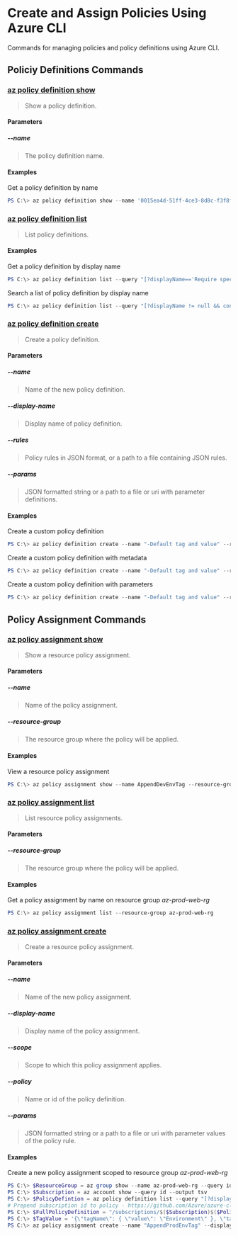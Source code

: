 # Create and Assign Policies Using Azure CLI

Commands for managing policies and policy definitions using Azure CLI.

## Policiy Definitions Commands

### [az policy definition show](https://docs.microsoft.com/en-us/cli/azure/policy/definition?view=azure-cli-latest#az-policy-definition-show)

>Show a policy definition.

#### Parameters

##### _--name_

>The policy definition name.

#### Examples

Get a policy definition by name

``` powershell
PS C:\> az policy definition show --name '0015ea4d-51ff-4ce3-8d8c-f3f8f0179a56'
```

### [az policy definition list](https://docs.microsoft.com/en-us/cli/azure/policy/definition?view=azure-cli-latest#az-policy-definition-list)

>List policy definitions.

#### Examples

Get a policy definition by display name

``` powershell
PS C:\> az policy definition list --query "[?displayName=='Require specified tag']"
```

Search a list of policy definition by display name

``` powershell
PS C:\> az policy definition list --query "[?displayName != null && contains(displayName, 'tag')].{Key:name, Name:displayName, PolicyType:policyType}" --output table
```

### [az policy definition create](https://docs.microsoft.com/en-us/cli/azure/policy/definition?view=azure-cli-latest#az-policy-definition-create)

>Create a policy definition.

#### Parameters

##### _--name_

>Name of the new policy definition.

##### _--display-name_

>Display name of policy definition.

##### _--rules_

>Policy rules in JSON format, or a path to a file containing JSON rules.

##### _--params_

>JSON formatted string or a path to a file or uri with parameter definitions.

#### Examples

Create a custom policy definition

``` powershell
PS C:\> az policy definition create --name "-Default tag and value" --rules "C:\policy-rule.json"
```

Create a custom policy definition with metadata

``` powershell
PS C:\> az policy definition create --name "-Default tag and value" --rules "C:\policy-rule.json" --metadata category="Cost Management"
```

Create a custom policy definition with parameters

``` powershell
PS C:\> az policy definition create --name "-Default tag and value" --rules "C:\policy-rule-params.json" --params '{\"tag\": { \"type\":\"string\" }, \"value\": { \"type\":\"string\" } }'
```

## Policy Assignment Commands

### [az policy assignment show](https://docs.microsoft.com/en-us/cli/azure/policy/assignment?view=azure-cli-latest#az-policy-assignment-show)

>Show a resource policy assignment.

#### Parameters

##### _--name_

>Name of the policy assignment.

##### _--resource-group_

>The resource group where the policy will be applied.

#### Examples

View a resource policy assignment

``` powershell
PS C:\> az policy assignment show --name AppendDevEnvTag --resource-group az-dev-web-rg
```

### [az policy assignment list](https://docs.microsoft.com/en-us/cli/azure/policy/assignment?view=azure-cli-latest#az-policy-assignment-list)

>List resource policy assignments.

#### Parameters

##### _--resource-group_

>The resource group where the policy will be applied.

#### Examples

Get a policy assignment by name on resource group _az-prod-web-rg_

``` powershell
PS C:\> az policy assignment list --resource-group az-prod-web-rg
```

### [az policy assignment create](https://docs.microsoft.com/en-us/cli/azure/policy/assignment?view=azure-cli-latest)

>Create a resource policy assignment.

#### Parameters

##### _--name_

>Name of the new policy assignment.

##### _--display-name_

>Display name of the policy assignment.

##### _--scope_

>Scope to which this policy assignment applies.

##### _--policy_

>Name or id of the policy definition.

##### _--params_

>JSON formatted string or a path to a file or uri with parameter values of the policy rule.

#### Examples

Create a new policy assignment scoped to resource group _az-prod-web-rg_

``` powershell
PS C:\> $ResourceGroup = az group show --name az-prod-web-rg --query id
PS C:\> $Subscription = az account show --query id --output tsv
PS C:\> $PolicyDefintion = az policy definition list --query "[?displayName=='Append tag and its default value'].id | [0]" --output tsv
# Prepend subscription id to policy - https://github.com/Azure/azure-cli/issues/6343
PS C:\> $FullPolicyDefinition = "/subscriptions/$($Subscription)$($PolicyDefintion)"
PS C:\> $TagValue = '{\"tagName\": { \"value\": \"Environment\" }, \"tagValue\": { \"value\": \"Production\" } }'
PS C:\> az policy assignment create --name "AppendProdEnvTag" --display-name "Append production environment tag" --scope $ResourceGroup --policy $FullPolicyDefinition --params $TagValue  
```
